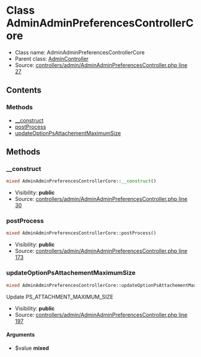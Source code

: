 Class AdminAdminPreferencesControllerCore
=====================





* Class name: AdminAdminPreferencesControllerCore
* Parent class: [AdminController](class.AdminControllerCore.md)
* Source: [controllers/admin/AdminAdminPreferencesController.php line 27](https://github.com/PrestaShop/PrestaShop/blob/1.6.0.9/controllers/admin/AdminAdminPreferencesController.php#L27)


Contents
--------



### Methods

* [__construct](#method-__construct)
* [postProcess](#method-postProcess)
* [updateOptionPsAttachementMaximumSize](#method-updateOptionPsAttachementMaximumSize)






Methods
-------


### <a name="method-__construct"></a>__construct

```php
mixed AdminAdminPreferencesControllerCore::__construct()
```





* Visibility: **public**
* Source: [controllers/admin/AdminAdminPreferencesController.php line 30](https://github.com/PrestaShop/PrestaShop/blob/1.6.0.9/controllers/admin/AdminAdminPreferencesController.php#L30)




### <a name="method-postProcess"></a>postProcess

```php
mixed AdminAdminPreferencesControllerCore::postProcess()
```





* Visibility: **public**
* Source: [controllers/admin/AdminAdminPreferencesController.php line 173](https://github.com/PrestaShop/PrestaShop/blob/1.6.0.9/controllers/admin/AdminAdminPreferencesController.php#L173)




### <a name="method-updateOptionPsAttachementMaximumSize"></a>updateOptionPsAttachementMaximumSize

```php
mixed AdminAdminPreferencesControllerCore::updateOptionPsAttachementMaximumSize($value)
```

Update PS_ATTACHMENT_MAXIMUM_SIZE



* Visibility: **public**
* Source: [controllers/admin/AdminAdminPreferencesController.php line 197](https://github.com/PrestaShop/PrestaShop/blob/1.6.0.9/controllers/admin/AdminAdminPreferencesController.php#L197)


#### Arguments
* $value **mixed**



